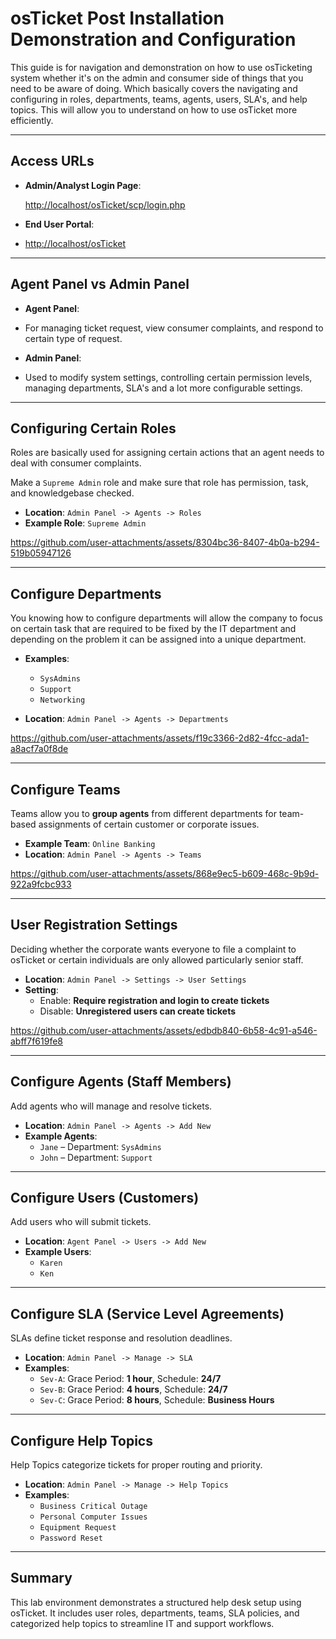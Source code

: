 # osTicket Post Installation Demonstration and Configuration


This guide is for navigation and demonstration on how to use osTicketing system whether it's on the admin and consumer side of things that you need to be aware of doing. Which basically covers the navigating and configuring in roles, departments, teams, agents, users, SLA's, and help topics. This will allow you to understand on how to use osTicket more efficiently.


---

## Access URLs

- **Admin/Analyst Login Page**:

  [http://localhost/osTicket/scp/login.php](http://localhost/osTicket/scp/login.php)

  
- **End User Portal**:


- [http://localhost/osTicket](http://localhost/osTicket)


---


## Agent Panel vs Admin Panel

- **Agent Panel**:


- For managing ticket request, view consumer complaints, and respond to certain type of request.

  
- **Admin Panel**:


- Used to modify system settings, controlling certain permission levels, managing departments, SLA's and a lot more configurable settings.


---

## Configuring Certain Roles

Roles are basically used for assigning certain actions that an agent needs to deal with consumer complaints.


Make a `Supreme Admin` role and make sure that role has permission, task, and knowledgebase checked.
- **Location**: `Admin Panel -> Agents -> Roles`
- **Example Role**: `Supreme Admin`


https://github.com/user-attachments/assets/8304bc36-8407-4b0a-b294-519b05947126


---

## Configure Departments

You knowing how to configure departments will allow the company to focus on certain task that are required to be fixed by the IT department and depending on the problem it can be assigned into a unique department.

- **Examples**:
  - `SysAdmins`
  - `Support`
  - `Networking`

- **Location**: `Admin Panel -> Agents -> Departments`


https://github.com/user-attachments/assets/f19c3366-2d82-4fcc-ada1-a8acf7a0f8de


---

## Configure Teams

Teams allow you to **group agents** from different departments for team-based assignments of certain customer or corporate issues.
- **Example Team**: `Online Banking`
- **Location**: `Admin Panel -> Agents -> Teams`


https://github.com/user-attachments/assets/868e9ec5-b609-468c-9b9d-922a9fcbc933


---

## User Registration Settings

Deciding whether the corporate wants everyone to file a complaint to osTicket or certain individuals are only allowed particularly senior staff.

- **Location**: `Admin Panel -> Settings -> User Settings`
- **Setting**:
  - Enable: **Require registration and login to create tickets**
  - Disable: **Unregistered users can create tickets**


https://github.com/user-attachments/assets/edbdb840-6b58-4c91-a546-abff7f619fe8


---

## Configure Agents (Staff Members)

Add agents who will manage and resolve tickets.

- **Location**: `Admin Panel -> Agents -> Add New`
- **Example Agents**:
  - `Jane` – Department: `SysAdmins`
  - `John` – Department: `Support`

---

## Configure Users (Customers)

Add users who will submit tickets.

- **Location**: `Agent Panel -> Users -> Add New`
- **Example Users**:
  - `Karen`
  - `Ken`

---

## Configure SLA (Service Level Agreements)

SLAs define ticket response and resolution deadlines.

- **Location**: `Admin Panel -> Manage -> SLA`
- **Examples**:
  - `Sev-A`: Grace Period: **1 hour**, Schedule: **24/7**
  - `Sev-B`: Grace Period: **4 hours**, Schedule: **24/7**
  - `Sev-C`: Grace Period: **8 hours**, Schedule: **Business Hours**

---

## Configure Help Topics

Help Topics categorize tickets for proper routing and priority.

- **Location**: `Admin Panel -> Manage -> Help Topics`
- **Examples**:
  - `Business Critical Outage`
  - `Personal Computer Issues`
  - `Equipment Request`
  - `Password Reset`

---

## Summary

This lab environment demonstrates a structured help desk setup using osTicket. It includes user roles, departments, teams, SLA policies, and categorized help topics to streamline IT and support workflows.
